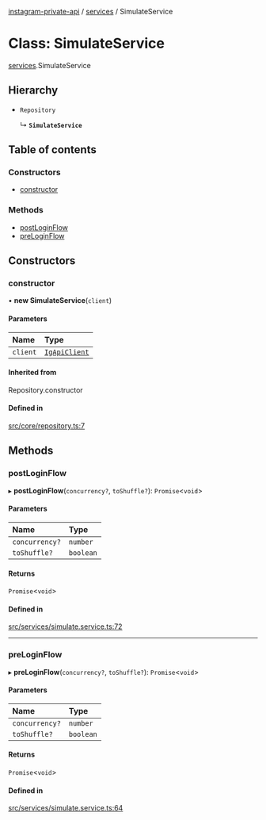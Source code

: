 [instagram-private-api](../../README.md) / [services](../../modules/services.md) / SimulateService

# Class: SimulateService

[services](../../modules/services.md).SimulateService

## Hierarchy

- `Repository`

  ↳ **`SimulateService`**

## Table of contents

### Constructors

- [constructor](SimulateService.md#constructor)

### Methods

- [postLoginFlow](SimulateService.md#postloginflow)
- [preLoginFlow](SimulateService.md#preloginflow)

## Constructors

### constructor

• **new SimulateService**(`client`)

#### Parameters

| Name | Type |
| :------ | :------ |
| `client` | [`IgApiClient`](../index/IgApiClient.md) |

#### Inherited from

Repository.constructor

#### Defined in

[src/core/repository.ts:7](https://github.com/Nerixyz/instagram-private-api/blob/4971f34/src/core/repository.ts#L7)

## Methods

### postLoginFlow

▸ **postLoginFlow**(`concurrency?`, `toShuffle?`): `Promise`<`void`\>

#### Parameters

| Name | Type |
| :------ | :------ |
| `concurrency?` | `number` |
| `toShuffle?` | `boolean` |

#### Returns

`Promise`<`void`\>

#### Defined in

[src/services/simulate.service.ts:72](https://github.com/Nerixyz/instagram-private-api/blob/4971f34/src/services/simulate.service.ts#L72)

___

### preLoginFlow

▸ **preLoginFlow**(`concurrency?`, `toShuffle?`): `Promise`<`void`\>

#### Parameters

| Name | Type |
| :------ | :------ |
| `concurrency?` | `number` |
| `toShuffle?` | `boolean` |

#### Returns

`Promise`<`void`\>

#### Defined in

[src/services/simulate.service.ts:64](https://github.com/Nerixyz/instagram-private-api/blob/4971f34/src/services/simulate.service.ts#L64)

